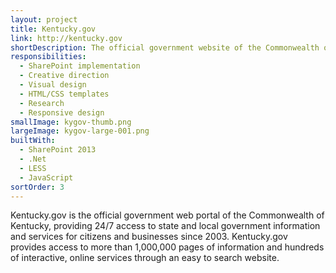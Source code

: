```yaml
---
layout: project
title: Kentucky.gov
link: http://kentucky.gov
shortDescription: The official government website of the Commonwealth of Kentucky​.
responsibilities:
  - SharePoint implementation
  - Creative direction
  - Visual design
  - HTML/CSS templates
  - Research
  - Responsive design
smallImage: kygov-thumb.png
largeImage: kygov-large-001.png
builtWith:
  - SharePoint 2013
  - .Net
  - LESS
  - JavaScript
sortOrder: 3
---
```


Kentucky.gov is the official government web portal of the C​ommonwealth of Kentucky​, providing 24/7 access to state and local governmen​t information and services for citizens and businesses since 2003. Kentucky.gov provides access to more than 1,000,000 pages of information and hundreds of interactive, online services​ through an easy to search website.
